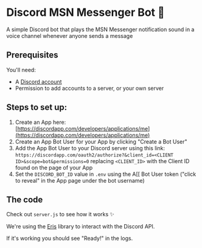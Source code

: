 # Discord MSN Messenger Bot 🤖

A simple Discord bot that plays the MSN Messenger notification sound in a voice channel whenever anyone sends a message

## Prerequisites

You'll need:
 - A [Discord account](https://discordapp.com/register)
 - Permission to add accounts to a server, or your own server

## Steps to set up:

1. Create an App here: [https://discordapp.com/developers/applications/me](https://discordapp.com/developers/applications/me)
2. Create an App Bot User for your App by clicking "Create a Bot User"
3. Add the App Bot User to your Discord server using this link: `https://discordapp.com/oauth2/authorize?&client_id=<CLIENT ID>&scope=bot&permissions=0` replacing `<CLIENT_ID>` with the Client ID found on the page of your App
4. Set the `DISCORD_BOT_ID` value in `.env` using the A[[ Bot User token ("click to reveal" in the App page under the bot username)

## The code

Check out `server.js` to see how it works ✨

We're using the [Eris](https://npm.im/eris) library to interact with the Discord API.

If it's working you should see "Ready!" in the logs.
